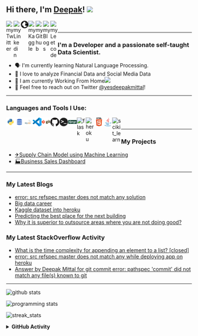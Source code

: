 ## Hi there, I'm [Deepak][website]! <img src="https://media.giphy.com/media/hvRJCLFzcasrR4ia7z/giphy.gif" width="25px">

[<img align="left" alt="myTwitter" width="20px" src="https://cdn.jsdelivr.net/npm/simple-icons@v3/icons/twitter.svg" />][twitter]
[<img align="left" alt="myLinkedin" width="20px" src="https://cdn.jsdelivr.net/npm/simple-icons@v3/icons/linkedin.svg" />][linkedin]
[<img align="left" alt="myWebsite" width="20px" src="https://raw.githubusercontent.com/iconic/open-iconic/master/svg/globe.svg" />][website]
[<img align="left" alt="myKaggle" width="20px" src="https://cdn.jsdelivr.net/npm/simple-icons@3.13.0/icons/kaggle.svg" />][kaggle]
[<img align="left" alt="myGithub" width="20px" src="https://cdn.jsdelivr.net/npm/simple-icons@3.13.0/icons/github.svg" />][github]
[<img align="left" alt="myBlogs" width="20px" src="https://cdn.jsdelivr.net/npm/simple-icons@3.13.0/icons/medium.svg" />][medium]
[<img align="left" alt="myLeetcode" width="20px" src="https://cdn.jsdelivr.net/npm/simple-icons@3.13.0/icons/leetcode.svg" />][leetcode]

<br />

---

### I'm a Developer and a passionate self-taught Data Scientist.
- 🗣 I'm currently learning Natural Language Processing.
- 🤑 I love to analyze Financial Data and Social Media Data
- 🏡 I am currently Working From Home<img src="https://media.giphy.com/media/WUlplcMpOCEmTGBtBW/giphy.gif" width="30"> 
- 💬 Feel free to reach out on Twitter [@yesdeepakmittal][twitter]!

---

### Languages and Tools I Use:

<img align="left" alt="Python" width="24px" src="https://raw.githubusercontent.com/github/explore/80688e429a7d4ef2fca1e82350fe8e3517d3494d/topics/python/python.png" />
<img align="left" alt="SQL" width="24px" src="https://raw.githubusercontent.com/github/explore/80688e429a7d4ef2fca1e82350fe8e3517d3494d/topics/sql/sql.png" />
<img align="left" alt="MySQL" width="24px" src="https://raw.githubusercontent.com/github/explore/80688e429a7d4ef2fca1e82350fe8e3517d3494d/topics/mysql/mysql.png" />
<img align="left" alt="Visual Studio Code" width="24px" src="https://raw.githubusercontent.com/github/explore/80688e429a7d4ef2fca1e82350fe8e3517d3494d/topics/visual-studio-code/visual-studio-code.png" /> 
<img align="left" alt="Git" width="24px" src="https://raw.githubusercontent.com/github/explore/80688e429a7d4ef2fca1e82350fe8e3517d3494d/topics/git/git.png" />
<img align="left" alt="GitHub" width="24px" src="https://raw.githubusercontent.com/github/explore/78df643247d429f6cc873026c0622819ad797942/topics/github/github.png" />
<img align="left" alt="Terminal" width="24px" src="https://raw.githubusercontent.com/github/explore/80688e429a7d4ef2fca1e82350fe8e3517d3494d/topics/terminal/terminal.png" />
<img align="left" alt="django" width="24px"
src="https://raw.githubusercontent.com/devicons/devicon/master/icons/django/django-original.svg" />
<img align="left" alt="flask" width="24px"
src="https://www.vectorlogo.zone/logos/pocoo_flask/pocoo_flask-icon.svg" />
<img align="left" alt="heroku" width="24px"
src="https://www.vectorlogo.zone/logos/heroku/heroku-icon.svg" />
<img align="left" alt="HTML" width="24px"
src="https://raw.githubusercontent.com/devicons/devicon/master/icons/html5/html5-original-wordmark.svg" />
<img align="left" alt="Java" width="24px"
src="https://raw.githubusercontent.com/devicons/devicon/master/icons/java/java-original.svg" />
<img align="left" alt="scikit_learn" width="24px"
src="https://upload.wikimedia.org/wikipedia/commons/0/05/Scikit_learn_logo_small.svg" />
<br />

---

### My Projects
- [✈Supply Chain Model using Machine Learning](https://github.com/yesdeepakmittal/SupplyChainModel)
- [🏭Business Sales Dashboard](https://github.com/yesdeepakmittal/Business_Dashboard)

---

### My Latest Blogs
<!-- BLOG-POST-LIST:START -->
- [error: src refspec master does not match any solution](https://dev.to/yesdeepakmittal/error-src-refspec-master-does-not-match-any-solution-1687)
- [Big data career](https://dev.to/yesdeepakmittal/big-data-career-1p9l)
- [Kaggle dataset into heroku](https://dev.to/yesdeepakmittal/kaggle-dataset-into-heroku-1mn)
- [Predicting the best place for the next building](https://medium.com/@yesdeepakmittal/predicting-the-best-place-for-the-next-building-d45dbfed7dc9?source=rss-1b22113e9cbd------2)
- [Why it is superior to outsource areas where you are not doing good?](https://medium.com/vanijya-technology/why-it-is-superior-to-outsource-areas-where-you-are-not-doing-good-acb6aa6a3689?source=rss-1b22113e9cbd------2)
<!-- BLOG-POST-LIST:END -->

### My Latest StackOverflow Activity
<!-- STACKOVERFLOW:START -->
- [What is the time complexity for appending an element to a list? [closed]](https://stackoverflow.com/questions/70529063/what-is-the-time-complexity-for-appending-an-element-to-a-list)
- [error: src refspec master does not match any while deploying app on heroku](https://stackoverflow.com/questions/68422765/error-src-refspec-master-does-not-match-any-while-deploying-app-on-heroku)
- [Answer by Deepak Mittal for git commit error: pathspec &#39;commit&#39; did not match any file&lpar;s&rpar; known to git](https://stackoverflow.com/questions/16951207/git-commit-error-pathspec-commit-did-not-match-any-files-known-to-git/68422649#68422649)
<!-- STACKOVERFLOW:END -->

---

![github stats](https://github-readme-stats.vercel.app/api?username=yesdeepakmittal&show_icons=true&include_all_commits=true)

![programming stats](https://github-readme-stats.vercel.app/api/top-langs/?username=yesdeepakmittal&layout=compact&hide=jupyter%20notebook)

![streak_stats](https://github-readme-streak-stats.herokuapp.com/?user=yesdeepakmittal)

<details>	
  <summary><b>GitHub Activity</b></summary>
  <br />
  <img src="https://activity-graph.herokuapp.com/graph?username=yesdeepakmittal&theme=github" />
</details>

[website]: https://yesdeepakmittal.github.io
[twitter]: https://twitter.com/yesdeepakmittal
[linkedin]: https://linkedin.com/in/yesdeepakmittal
[kaggle]: https://www.kaggle.com/yesdeepakmittal
[github]: https://github.com/yesdeepakmittal/
[medium]: https://medium.com/@yesdeepakmittal
[leetcode]: https://leetcode.com/yesdeepakmittal/
